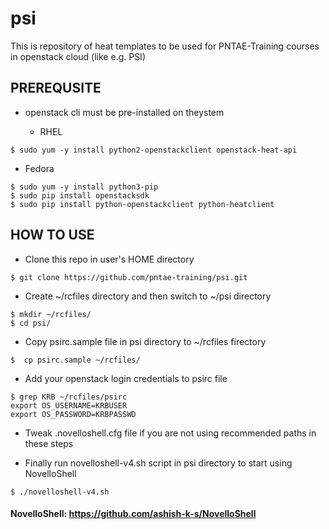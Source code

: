 # psi

This is repository of heat templates to be used for PNTAE-Training courses in openstack cloud (like e.g. PSI)

## PREREQUSITE

- openstack cli must be pre-installed on theystem

  - RHEL
```
$ sudo yum -y install python2-openstackclient openstack-heat-api
```

  - Fedora
```
$ sudo yum -y install python3-pip 
$ sudo pip install openstacksdk
$ sudo pip install python-openstackclient python-heatclient
```

## HOW TO USE

- Clone this repo in user's HOME directory
```
$ git clone https://github.com/pntae-training/psi.git
```

- Create ~/rcfiles directory and then switch to ~/psi directory
```
$ mkdir ~/rcfiles/
$ cd psi/
```

- Copy psirc.sample file in psi directory to ~/rcfiles firectory
```
$  cp psirc.sample ~/rcfiles/
```

- Add your openstack login credentials to psirc file
```
$ grep KRB ~/rcfiles/psirc
export OS_USERNAME=KRBUSER
export OS_PASSWORD=KRBPASSWD
```

- Tweak .novelloshell.cfg file if you are not using recommended paths in these steps

- Finally run novelloshell-v4.sh script in psi directory to start using NovelloShell
```
$ ./novelloshell-v4.sh
```

#### NovelloShell: https://github.com/ashish-k-s/NovelloShell

